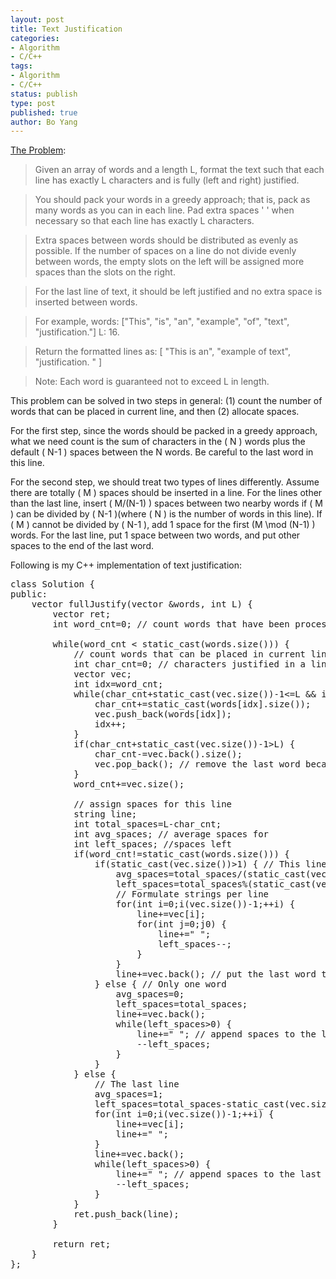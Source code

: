 ```yaml
---
layout: post
title: Text Justification
categories: 
- Algorithm
- C/C++
tags:
- Algorithm
- C/C++
status: publish
type: post
published: true
author: Bo Yang
---
```


[The Problem](https://oj.leetcode.com/problems/text-justification/):

>Given an array of words and a length L, format the text such that each line has exactly L characters and is fully (left and right) justified.
>

>You should pack your words in a greedy approach; that is, pack as many words as you can in each line. Pad extra spaces ' ' when necessary so that each line has exactly L characters.
>

>Extra spaces between words should be distributed as evenly as possible. If the number of spaces on a line do not divide evenly between words, the empty slots on the left will be assigned more spaces than the slots on the right.
>

>For the last line of text, it should be left justified and no extra space is inserted between words.
>

>For example, words: ["This", "is", "an", "example", "of", "text", "justification."] 
>L: 16.

>Return the formatted lines as:
>[
>   "This    is    an",
>   "example  of text",
>   "justification.  "
>]

>Note: Each word is guaranteed not to exceed L in length.

This problem can be solved in two steps in general: (1) count the number of words that can be placed in current line, and then (2) allocate spaces. 

For the first step, since the words should be packed in a greedy approach, what we need count is the sum of characters in the \( N \) words plus the default \( N-1 \) spaces between the N words. Be careful to the last word in this line.

For the second step, we should treat two types of lines differently. Assume there are totally \( M \) spaces should be inserted in a line. For the lines other than the last line, insert \( M/(N-1) \) spaces between two nearby words if \( M \) can be divided by \( N-1 \)(where \( N \) is the number of words in this line). If \( M \) cannot be divided by \( N-1 \), add 1 space for the first \(M  \mod (N-1) \) words. For the last line, put 1 space between two words, and put other spaces to the end of the last word.  

Following is my C++ implementation of text justification:

<pre>
class Solution {
public:
    vector<string> fullJustify(vector<string> &words, int L) {
        vector<string> ret;
		int word_cnt=0; // count words that have been processed
		
		while(word_cnt < static_cast<int>(words.size())) {
			// count words that can be placed in current line
			int char_cnt=0; // characters justified in a line
			vector<string> vec;
			int idx=word_cnt;
			while(char_cnt+static_cast<int>(vec.size())-1<=L && idx<static_cast<int>(words.size())) {
				char_cnt+=static_cast<int>(words[idx].size());
				vec.push_back(words[idx]);
				idx++;
			}
			if(char_cnt+static_cast<int>(vec.size())-1>L) {
				char_cnt-=vec.back().size();
				vec.pop_back(); // remove the last word because it surpasses the line limit
			}
			word_cnt+=vec.size();

			// assign spaces for this line
			string line;
			int total_spaces=L-char_cnt;
			int avg_spaces; // average spaces for 
			int left_spaces; //spaces left
			if(word_cnt!=static_cast<int>(words.size())) {
				if(static_cast<int>(vec.size())>1) { // This line contains more than 1 word
					avg_spaces=total_spaces/(static_cast<int>(vec.size())-1);
					left_spaces=total_spaces%(static_cast<int>(vec.size())-1);
					// Formulate strings per line
					for(int i=0;i<static_cast<int>(vec.size())-1;++i) {
						line+=vec[i];
						for(int j=0;j<avg_spaces;++j)
							line+=" ";
						if(left_spaces>0) {
							line+=" ";
							left_spaces--;
						}
					}
					line+=vec.back(); // put the last word to the rightmost position
				} else { // Only one word
					avg_spaces=0;
					left_spaces=total_spaces;
					line+=vec.back();
					while(left_spaces>0) {
						line+=" "; // append spaces to the last word
						--left_spaces;
					}
				}
			} else { 
				// The last line
				avg_spaces=1;
				left_spaces=total_spaces-static_cast<int>(vec.size())+1;
				for(int i=0;i<static_cast<int>(vec.size())-1;++i) {
					line+=vec[i];
					line+=" ";
				}
				line+=vec.back();
				while(left_spaces>0) {
					line+=" "; // append spaces to the last word
					--left_spaces;
				}
			}
			ret.push_back(line);
		}

		return ret;
    }
};
</pre>
